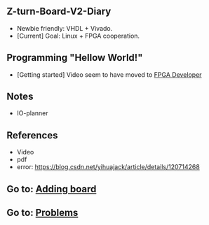 ## Z-turn-Board-V2-Diary

* Newbie friendly: VHDL + Vivado.
* [Current] Goal: Linux + FPGA cooperation.

## Programming "Hellow World!"

* [Getting started] Video seem to have moved to [FPGA Developer](https://www.youtube.com/watch?v=fVrcUiYxe7M)

## Notes

* IO-planner

## References

* Video
* pdf
* error: https://blog.csdn.net/yihuajack/article/details/120714268

## Go to: [Adding board](Adding_board.md)
## Go to: [Problems](Problems.md)